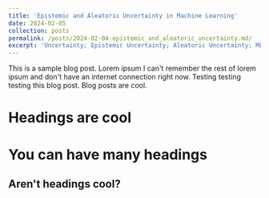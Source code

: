 ```yaml
---
title: 'Epistemic and Aleatoric Uncertainty in Machine Learning'
date: 2024-02-05
collection: posts
permalink: /posts/2024-02-04-epistemic_and_aleatoric_uncertainty.md/
excerpt: 'Uncertainty; Epistemic Uncertainty; Aleatoric Uncertainty; ML
---
```


This is a sample blog post. Lorem ipsum I can't remember the rest of lorem ipsum and don't have an internet connection right now. Testing testing testing this blog post. Blog posts are cool.

Headings are cool
======

You can have many headings
======

Aren't headings cool?
------